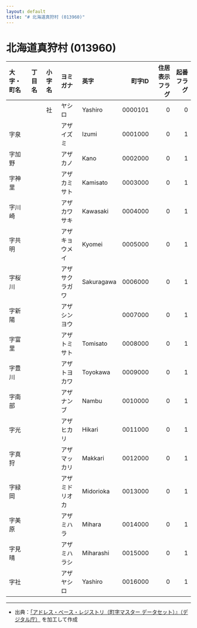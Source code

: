 ```yaml
---
layout: default
title: "# 北海道真狩村 (013960)"
---
```


# 北海道真狩村 (013960)

| 大字・町名 | 丁目名 | 小字名 | ヨミガナ | 英字 | 町字ID | 住居表示フラグ | 起番フラグ |
|:--------|:------|:------|:-----------------|:---------------------|--------:|----------:|--------:|
|  |  | 社 | ヤシロ | Yashiro | 0000101 | 0 | 0 |
| 字泉 |  |  | アザイズミ | Izumi | 0001000 | 0 | 1 |
| 字加野 |  |  | アザカノ | Kano | 0002000 | 0 | 1 |
| 字神里 |  |  | アザカミサト | Kamisato | 0003000 | 0 | 1 |
| 字川崎 |  |  | アザカワサキ | Kawasaki | 0004000 | 0 | 1 |
| 字共明 |  |  | アザキョウメイ | Kyomei | 0005000 | 0 | 1 |
| 字桜川 |  |  | アザサクラガワ | Sakuragawa | 0006000 | 0 | 1 |
| 字新陽 |  |  | アザシンヨウ |  | 0007000 | 0 | 1 |
| 字富里 |  |  | アザトミサト | Tomisato | 0008000 | 0 | 1 |
| 字豊川 |  |  | アザトヨカワ | Toyokawa | 0009000 | 0 | 1 |
| 字南部 |  |  | アザナンブ | Nambu | 0010000 | 0 | 1 |
| 字光 |  |  | アザヒカリ | Hikari | 0011000 | 0 | 1 |
| 字真狩 |  |  | アザマッカリ | Makkari | 0012000 | 0 | 1 |
| 字緑岡 |  |  | アザミドリオカ | Midorioka | 0013000 | 0 | 1 |
| 字美原 |  |  | アザミハラ | Mihara | 0014000 | 0 | 1 |
| 字見晴 |  |  | アザミハラシ | Miharashi | 0015000 | 0 | 1 |
| 字社 |  |  | アザヤシロ | Yashiro | 0016000 | 0 | 1 |

---

- 出典：[「アドレス・ベース・レジストリ（町字マスター データセット）』（デジタル庁）](https://www.digital.go.jp/policies/base_registry_address/) を加工して作成